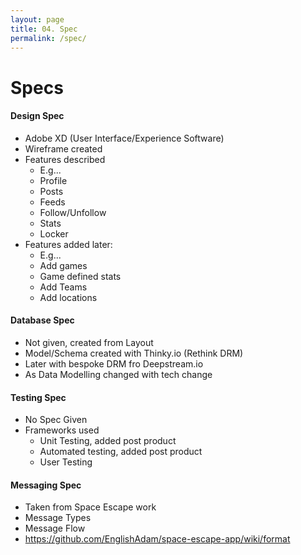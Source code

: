 ```yaml
---
layout: page
title: 04. Spec
permalink: /spec/
---
```

# Specs
#### Design Spec
* Adobe XD (User Interface/Experience Software)
* Wireframe created
* Features described
    * E.g...
    * Profile
    * Posts
    * Feeds
    * Follow/Unfollow
    * Stats
    * Locker
* Features added later:
    * E.g...
    * Add games
    * Game defined stats
    * Add Teams
    * Add locations

#### Database Spec
* Not given, created from Layout
* Model/Schema created with Thinky.io (Rethink DRM)
* Later with bespoke DRM fro Deepstream.io
* As Data Modelling changed with tech change

#### Testing Spec
* No Spec Given
* Frameworks used
    * Unit Testing, added post product
    * Automated testing, added post product
    * User Testing

#### Messaging Spec
* Taken from Space Escape work
* Message Types
* Message Flow
* https://github.com/EnglishAdam/space-escape-app/wiki/format